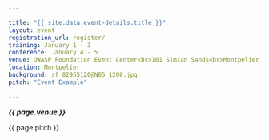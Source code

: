 ```yaml
---

title: "{{ site.data.event-details.title }}"
layout: event
registration_url: register/
training: January 1 - 3
conference: January 4 - 5
venue: OWASP Foundation Event Center<br>101 Simian Sands<br>Montpelier, VT
location: Montpelier
background: sf_82955120@N05_1200.jpg
pitch: "Event Example"

---
```


<!-- rebuild 12 -->

***{{ page.venue }}***

{{ page.pitch }}



